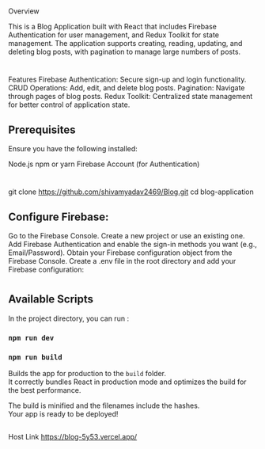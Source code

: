 

#

Overview

This is a Blog Application built with React that includes Firebase Authentication for user management, and Redux Toolkit for state management. The application supports creating, reading, updating, and deleting blog posts, with pagination to manage large numbers of posts.

#
Features
Firebase Authentication: Secure sign-up and login functionality.
CRUD Operations: Add, edit, and delete blog posts.
Pagination: Navigate through pages of blog posts.
Redux Toolkit: Centralized state management for better control of application state.

## Prerequisites

Ensure you have the following installed:

Node.js
npm or yarn
Firebase Account (for Authentication)


#

git clone https://github.com/shivamyadav2469/Blog.git
cd blog-application

## Configure Firebase:

Go to the Firebase Console.
Create a new project or use an existing one.
Add Firebase Authentication and enable the sign-in methods you want (e.g., Email/Password).
Obtain your Firebase configuration object from the Firebase Console.
Create a .env file in the root directory and add your Firebase configuration:


#
## Available Scripts

In the project directory, you can run :

### `npm run dev`


### `npm run build`

Builds the app for production to the `build` folder.\
It correctly bundles React in production mode and optimizes the build for the best performance.

The build is minified and the filenames include the hashes.\
Your app is ready to be deployed!

##
Host Link
https://blog-5y53.vercel.app/

